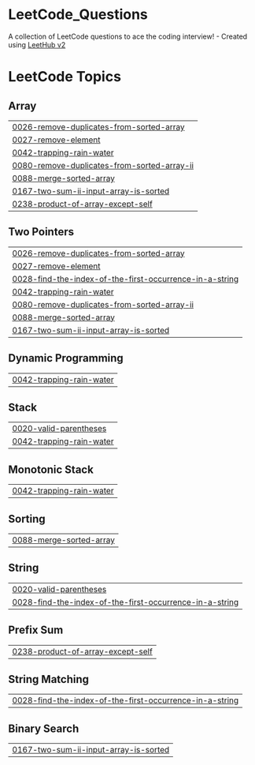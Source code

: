 # LeetCode_Questions
A collection of LeetCode questions to ace the coding interview! - Created using [LeetHub v2](https://github.com/arunbhardwaj/LeetHub-2.0)

<!---LeetCode Topics Start-->
# LeetCode Topics
## Array
|  |
| ------- |
| [0026-remove-duplicates-from-sorted-array](https://github.com/luckymaurya512/LeetCode_Questions/tree/master/0026-remove-duplicates-from-sorted-array) |
| [0027-remove-element](https://github.com/luckymaurya512/LeetCode_Questions/tree/master/0027-remove-element) |
| [0042-trapping-rain-water](https://github.com/luckymaurya512/LeetCode_Questions/tree/master/0042-trapping-rain-water) |
| [0080-remove-duplicates-from-sorted-array-ii](https://github.com/luckymaurya512/LeetCode_Questions/tree/master/0080-remove-duplicates-from-sorted-array-ii) |
| [0088-merge-sorted-array](https://github.com/luckymaurya512/LeetCode_Questions/tree/master/0088-merge-sorted-array) |
| [0167-two-sum-ii-input-array-is-sorted](https://github.com/luckymaurya512/LeetCode_Questions/tree/master/0167-two-sum-ii-input-array-is-sorted) |
| [0238-product-of-array-except-self](https://github.com/luckymaurya512/LeetCode_Questions/tree/master/0238-product-of-array-except-self) |
## Two Pointers
|  |
| ------- |
| [0026-remove-duplicates-from-sorted-array](https://github.com/luckymaurya512/LeetCode_Questions/tree/master/0026-remove-duplicates-from-sorted-array) |
| [0027-remove-element](https://github.com/luckymaurya512/LeetCode_Questions/tree/master/0027-remove-element) |
| [0028-find-the-index-of-the-first-occurrence-in-a-string](https://github.com/luckymaurya512/LeetCode_Questions/tree/master/0028-find-the-index-of-the-first-occurrence-in-a-string) |
| [0042-trapping-rain-water](https://github.com/luckymaurya512/LeetCode_Questions/tree/master/0042-trapping-rain-water) |
| [0080-remove-duplicates-from-sorted-array-ii](https://github.com/luckymaurya512/LeetCode_Questions/tree/master/0080-remove-duplicates-from-sorted-array-ii) |
| [0088-merge-sorted-array](https://github.com/luckymaurya512/LeetCode_Questions/tree/master/0088-merge-sorted-array) |
| [0167-two-sum-ii-input-array-is-sorted](https://github.com/luckymaurya512/LeetCode_Questions/tree/master/0167-two-sum-ii-input-array-is-sorted) |
## Dynamic Programming
|  |
| ------- |
| [0042-trapping-rain-water](https://github.com/luckymaurya512/LeetCode_Questions/tree/master/0042-trapping-rain-water) |
## Stack
|  |
| ------- |
| [0020-valid-parentheses](https://github.com/luckymaurya512/LeetCode_Questions/tree/master/0020-valid-parentheses) |
| [0042-trapping-rain-water](https://github.com/luckymaurya512/LeetCode_Questions/tree/master/0042-trapping-rain-water) |
## Monotonic Stack
|  |
| ------- |
| [0042-trapping-rain-water](https://github.com/luckymaurya512/LeetCode_Questions/tree/master/0042-trapping-rain-water) |
## Sorting
|  |
| ------- |
| [0088-merge-sorted-array](https://github.com/luckymaurya512/LeetCode_Questions/tree/master/0088-merge-sorted-array) |
## String
|  |
| ------- |
| [0020-valid-parentheses](https://github.com/luckymaurya512/LeetCode_Questions/tree/master/0020-valid-parentheses) |
| [0028-find-the-index-of-the-first-occurrence-in-a-string](https://github.com/luckymaurya512/LeetCode_Questions/tree/master/0028-find-the-index-of-the-first-occurrence-in-a-string) |
## Prefix Sum
|  |
| ------- |
| [0238-product-of-array-except-self](https://github.com/luckymaurya512/LeetCode_Questions/tree/master/0238-product-of-array-except-self) |
## String Matching
|  |
| ------- |
| [0028-find-the-index-of-the-first-occurrence-in-a-string](https://github.com/luckymaurya512/LeetCode_Questions/tree/master/0028-find-the-index-of-the-first-occurrence-in-a-string) |
## Binary Search
|  |
| ------- |
| [0167-two-sum-ii-input-array-is-sorted](https://github.com/luckymaurya512/LeetCode_Questions/tree/master/0167-two-sum-ii-input-array-is-sorted) |
<!---LeetCode Topics End-->